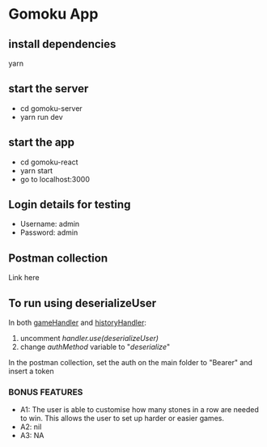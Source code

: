 # Gomoku App

## install dependencies
yarn

## start the server
 - cd gomoku-server
 - yarn run dev

## start the app
 - cd gomoku-react
 - yarn start
 - go to localhost:3000

## Login details for testing
 - Username: admin
 - Password: admin

## Postman collection
Link here

## To run using deserializeUser
In both [gameHandler](gomoku-server/src/game/game.handler.ts) and [historyHandler](gomoku-server/src/history/history.handler.ts):
 1. uncomment _handler.use(deserializeUser)_
 2. change _authMethod_ variable to "_deserialize_"

In the postman collection, set the auth on the main folder to "Bearer" and insert a token

### BONUS FEATURES

* A1: The user is able to customise how many stones in a row are needed to win. This allows the user to set up harder or easier games.
* A2: nil 
* A3: NA